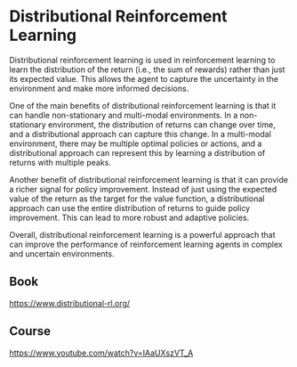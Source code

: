 # Distributional Reinforcement Learning 
Distributional reinforcement learning is used in reinforcement learning to learn the distribution of the return (i.e., the sum of rewards) rather than just its expected value. This allows the agent to capture the uncertainty in the environment and make more informed decisions.

One of the main benefits of distributional reinforcement learning is that it can handle non-stationary and multi-modal environments. In a non-stationary environment, the distribution of returns can change over time, and a distributional approach can capture this change. In a multi-modal environment, there may be multiple optimal policies or actions, and a distributional approach can represent this by learning a distribution of returns with multiple peaks.

Another benefit of distributional reinforcement learning is that it can provide a richer signal for policy improvement. Instead of just using the expected value of the return as the target for the value function, a distributional approach can use the entire distribution of returns to guide policy improvement. This can lead to more robust and adaptive policies.

Overall, distributional reinforcement learning is a powerful approach that can improve the performance of reinforcement learning agents in complex and uncertain environments.

## Book
https://www.distributional-rl.org/

## Course
https://www.youtube.com/watch?v=IAaUXszVT_A


